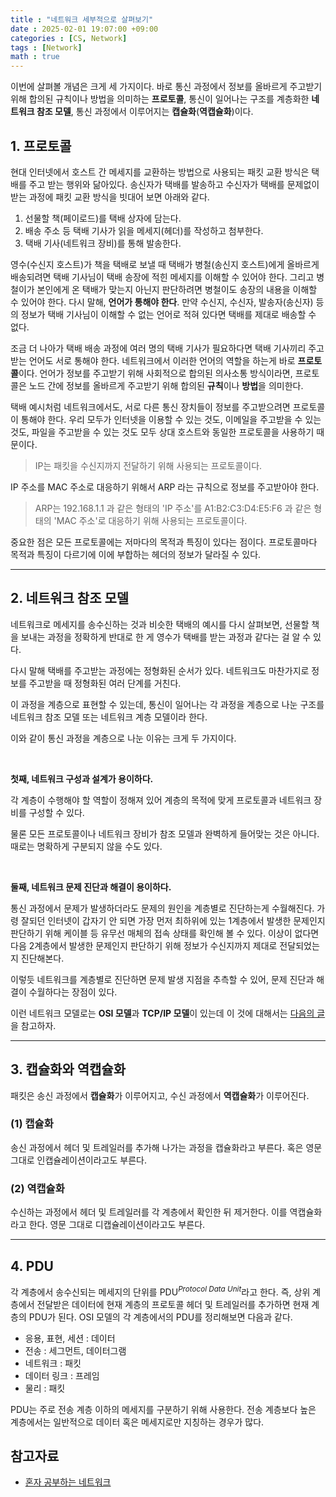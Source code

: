 ```yaml
---
title : "네트워크 세부적으로 살펴보기"
date : 2025-02-01 19:07:00 +09:00
categories : [CS, Network]
tags : [Network]
math : true
---
```


이번에 살펴볼 개념은 크게 세 가지이다. 바로 통신 과정에서 정보를 올바르게 주고받기 위해 합의된 규칙이나 방법을 의미하는 **프로토콜**, 통신이 일어나는 구조를 계층화한 **네트워크 참조 모델**, 통신 과정에서 이루어지는 **캡슐화**(**역캡슐화**)이다. 

## 1. 프로토콜

현대 인터넷에서 호스트 간 메세지를 교환하는 방법으로 사용되는 패킷 교환 방식은 택배를 주고 받는 행위와 닮아있다. 송신자가 택배를 발송하고 수신자가 택배를 문제없이 받는 과정에 패킷 교환 방식을 빗대어 보면 아래와 같다.

1. 선물할 책(페이로드)를 택배 상자에 담는다.
2. 배송 주소 등 택배 기사가 읽을 메세지(헤더)를 작성하고 첨부한다.
3. 택배 기사(네트워크 장비)를 통해 발송한다.

영수(수신지 호스트)가 책을 택배로 보낼 때 택배가 병철(송신지 호스트)에게 올바르게 배송되려면 택배 기사님이 택배 송장에 적힌 메세지를 이해할 수 있어야 한다. 그리고 병철이가 본인에게 온 택배가 맞는지 아닌지 판단하려면 병철이도 송장의 내용을 이해할 수 있어야 한다. 다시 말해, **언어가 통해야 한다**.
만약 수신지, 수신자, 발송자(송신자) 등의 정보가 택배 기사님이 이해할 수 없는 언어로 적혀 있다면 택배를 제대로 배송할 수 없다.

조금 더 나아가 택배 배송 과정에 여러 명의 택배 기사가 필요하다면 택배 기사끼리 주고받는 언어도 서로 통해야 한다. 네트워크에서 이러한 언어의 역할을 하는게 바로 **프로토콜**이다. 
언어가 정보를 주고받기 위해 사회적으로 합의된 의사소통 방식이라면, 프로토콜은 노드 간에 정보를 올바르게 주고받기 위해 합의된 **규칙**이나 **방법**을 의미한다. 

택배 예시처럼 네트워크에서도, 서로 다른 통신 장치들이 정보를 주고받으려면 프로토콜이 통해야 한다. 우리 모두가 인터넷을 이용할 수 있는 것도, 이메일을 주고받을 수 있는 것도, 파일을 주고받을 수 있는 것도 모두 상대 호스트와 동일한 프로토콜을 사용하기 때문이다.

> IP는 패킷을 수신지까지 전달하기 위해 사용되는 프로토콜이다.

IP 주소를 MAC 주소로 대응하기 위해서 ARP 라는 규칙으로 정보를 주고받아야 한다.

> ARP는 192.168.1.1 과 같은 형태의 'IP 주소'를 A1:B2:C3:D4:E5:F6 과 같은 형태의 'MAC 주소'로 대응하기 위해 사용되는 프로토콜이다.

중요한 점은 모든 프로토콜에는 저마다의 목적과 특징이 있다는 점이다. 프로토콜마다 목적과 특징이 다르기에 이에 부합하는 헤더의 정보가 달라질 수 있다.

---

## 2. 네트워크 참조 모델

네트워크로 메세지를 송수신하는 것과 비슷한 택배의 예시를 다시 살펴보면,
선물할 책을 보내는 과정을 정확하게 반대로 한 게 영수가 택배를 받는 과정과 같다는 걸 알 수 있다. 

다시 말해 택배를 주고받는 과정에는 정형화된 순서가 있다. 
네트워크도 마찬가지로 정보를 주고받을 때 정형화된 여러 단계를 거친다.

이 과정을 계층으로 표현할 수 있는데, 통신이 일어나는 각 과정을 계층으로 나눈 구조를 네트워크 참조 모델 또는 네트워크 계층 모델이라 한다.

이와 같이 통신 과정을 계층으로 나눈 이유는 크게 두 가지이다.

<br/>

**첫째, 네트워크 구성과 설계가 용이하다.**

각 계층이 수행해야 할 역할이 정해져 있어 계층의 목적에 맞게 프로토콜과 네트워크 장비를 구성할 수 있다.

물론 모든 프로토콜이나 네트워크 장비가 참조 모델과 완벽하게 들어맞는 것은 아니다. 때로는 명확하게 구분되지 않을 수도 있다. 

<br/>

**둘째, 네트워크 문제 진단과 해결이 용이하다.**

통신 과정에서 문제가 발생하더라도 문제의 원인을 계층별로 진단하는게 수월해진다. 가령 잘되던 인터넷이 갑자기 안 되면 가장 먼저 최하위에 있는 1계층에서 발생한 문제인지 판단하기 위해 케이블 등 유무선 매체의 접속 상태를 확인해 볼 수 있다. 이상이 없다면 다음 2계층에서 발생한 문제인지 판단하기 위해 정보가 수신지까지 제대로 전달되었는지 진단해본다. 

이렇듯 네트워크를 계층별로 진단하면 문제 발생 지점을 추측할 수 있어, 문제 진단과 해결이 수월하다는 장점이 있다. 

이런 네트워크 모델로는 **OSI 모델**과 **TCP/IP 모델**이 있는데 이 것에 대해서는 [다음의 글](https://jewoodev.github.io/posts/OSI%EB%AA%A8%EB%8D%B8%EA%B3%BC_TCPIP%EB%AA%A8%EB%8D%B8/)을 참고하자.

---

## 3. 캡슐화와 역캡슐화

패킷은 송신 과정에서 **캡슐화**가 이루어지고, 수신 과정에서 **역캡슐화**가 이루어진다. 

### (1) 캡슐화

송신 과정에서 헤더 및 트레일러를 추가해 나가는 과정을 캡슐화라고 부른다. 혹은 영문 그대로 인캡슐레이션이라고도 부른다.

### (2) 역캡슐화

수신하는 과정에서 헤더 및 트레일러를 각 계층에서 확인한 뒤 제거한다. 이를 역캡슐화라고 한다. 영문 그대로 디캡슐레이션이라고도 부른다.

---

## 4. PDU

각 계층에서 송수신되는 메세지의 단위를 PDU$^{Protocol\ Data\ Unit}$라고 한다. 즉, 상위 계층에서 전달받은 데이터에 현재 계층의 프로토콜 헤더 및 트레일러를 추가하면 현재 계층의 PDU가 된다. OSI 모델의 각 계층에서의 PDU를 정리해보면 다음과 같다.

- 응용, 표현, 세션 : 데이터
- 전송 : 세그먼트, 데이터그램
- 네트워크 : 패킷
- 데이터 링크 : 프레임
- 물리 : 패킷

PDU는 주로 전송 계층 이하의 메세지를 구분하기 위해 사용한다. 전송 계층보다 높은 계층에서는 일반적으로 데이터 혹은 메세지로만 지칭하는 경우가 많다.

## 참고자료

- [혼자 공부하는 네트워크](https://product.kyobobook.co.kr/detail/S000212911507)
